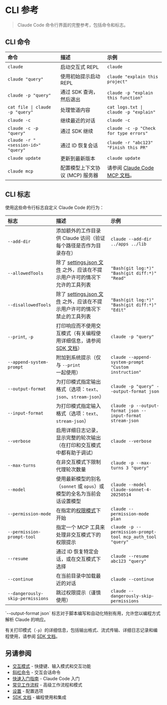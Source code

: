 # CLI 参考

> Claude Code 命令行界面的完整参考，包括命令和标志。

## CLI 命令

| 命令                                 | 描述                  | 示例                                                     |
| :--------------------------------- | :------------------ | :----------------------------------------------------- |
| `claude`                           | 启动交互式 REPL          | `claude`                                               |
| `claude "query"`                   | 使用初始提示启动 REPL       | `claude "explain this project"`                        |
| `claude -p "query"`                | 通过 SDK 查询，然后退出      | `claude -p "explain this function"`                    |
| `cat file \| claude -p "query"`    | 处理管道内容              | `cat logs.txt \| claude -p "explain"`                  |
| `claude -c`                        | 继续最近的对话             | `claude -c`                                            |
| `claude -c -p "query"`             | 通过 SDK 继续           | `claude -c -p "Check for type errors"`                 |
| `claude -r "<session-id>" "query"` | 通过 ID 恢复会话          | `claude -r "abc123" "Finish this PR"`                  |
| `claude update`                    | 更新到最新版本             | `claude update`                                        |
| `claude mcp`                       | 配置模型上下文协议 (MCP) 服务器 | 请参阅 [Claude Code MCP 文档](/zh-CN/docs/claude-code/mcp)。 |

## CLI 标志

使用这些命令行标志自定义 Claude Code 的行为：

| 标志                               | 描述                                                                               | 示例                                                          |
| :------------------------------- | :------------------------------------------------------------------------------- | :---------------------------------------------------------- |
| `--add-dir`                      | 添加额外的工作目录供 Claude 访问（验证每个路径是否作为目录存在）                                             | `claude --add-dir ../apps ../lib`                           |
| `--allowedTools`                 | 除了 [settings.json 文件](/zh-CN/docs/claude-code/settings) 之外，应该在不提示用户许可的情况下允许的工具列表 | `"Bash(git log:*)" "Bash(git diff:*)" "Read"`               |
| `--disallowedTools`              | 除了 [settings.json 文件](/zh-CN/docs/claude-code/settings) 之外，应该在不提示用户许可的情况下禁止的工具列表 | `"Bash(git log:*)" "Bash(git diff:*)" "Edit"`               |
| `--print`, `-p`                  | 打印响应而不使用交互模式（有关编程使用详细信息，请参阅 [SDK 文档](/zh-CN/docs/claude-code/sdk)）               | `claude -p "query"`                                         |
| `--append-system-prompt`         | 附加到系统提示（仅与 `--print` 一起使用）                                                       | `claude --append-system-prompt "Custom instruction"`        |
| `--output-format`                | 为打印模式指定输出格式（选项：`text`、`json`、`stream-json`）                                      | `claude -p "query" --output-format json`                    |
| `--input-format`                 | 为打印模式指定输入格式（选项：`text`、`stream-json`）                                             | `claude -p --output-format json --input-format stream-json` |
| `--verbose`                      | 启用详细日志记录，显示完整的轮次输出（在打印和交互模式中都有助于调试）                                              | `claude --verbose`                                          |
| `--max-turns`                    | 在非交互模式下限制代理轮次数量                                                                  | `claude -p --max-turns 3 "query"`                           |
| `--model`                        | 使用最新模型的别名（`sonnet` 或 `opus`）或模型的全名为当前会话设置模型                                      | `claude --model claude-sonnet-4-20250514`                   |
| `--permission-mode`              | 在指定的[权限模式](iam#permission-modes)下开始                                              | `claude --permission-mode plan`                             |
| `--permission-prompt-tool`       | 指定一个 MCP 工具来处理非交互模式下的权限提示                                                        | `claude -p --permission-prompt-tool mcp_auth_tool "query"`  |
| `--resume`                       | 通过 ID 恢复特定会话，或在交互模式下选择                                                           | `claude --resume abc123 "query"`                            |
| `--continue`                     | 在当前目录中加载最近的对话                                                                    | `claude --continue`                                         |
| `--dangerously-skip-permissions` | 跳过权限提示（谨慎使用）                                                                     | `claude --dangerously-skip-permissions`                     |

<Tip>
  `--output-format json` 标志对于脚本编写和自动化特别有用，允许您以编程方式解析 Claude 的响应。
</Tip>

有关打印模式（`-p`）的详细信息，包括输出格式、流式传输、详细日志记录和编程使用，请参阅 [SDK 文档](/zh-CN/docs/claude-code/sdk)。

## 另请参阅

* [交互模式](/zh-CN/docs/claude-code/interactive-mode) - 快捷键、输入模式和交互功能
* [斜杠命令](/zh-CN/docs/claude-code/slash-commands) - 交互会话命令
* [快速入门指南](/zh-CN/docs/claude-code/quickstart) - Claude Code 入门
* [常见工作流程](/zh-CN/docs/claude-code/common-workflows) - 高级工作流程和模式
* [设置](/zh-CN/docs/claude-code/settings) - 配置选项
* [SDK 文档](/zh-CN/docs/claude-code/sdk) - 编程使用和集成
